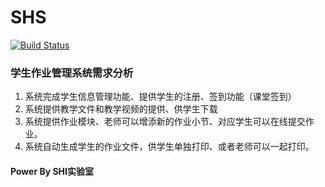 # SHS

[![Build Status](https://travis-ci.org/eyeeco/SHS.svg?branch=master)](https://travis-ci.org/eyeeco/SHS)

### 学生作业管理系统需求分析
1. 系统完成学生信息管理功能、提供学生的注册、签到功能（课堂签到）
2. 系统提供教学文件和教学视频的提供、供学生下载
3. 系统提供作业模块、老师可以增添新的作业小节、对应学生可以在线提交作业。
4. 系统自动生成学生的作业文件，供学生单独打印、或者老师可以一起打印。

#### Power By SHI实验室
